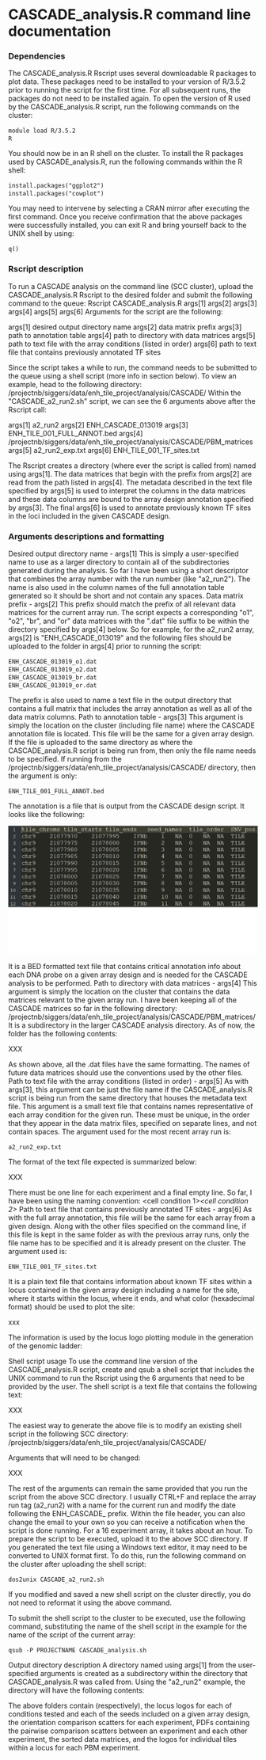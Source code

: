 # CASCADE_analysis.R command line documentation
### Dependencies 
The CASCADE_analysis.R Rscript uses several downloadable R packages to plot data. These packages need to be installed to your version of R/3.5.2 prior to running the script for the first time. For all subsequent runs, the packages do not need to be installed again. 
To open the version of R used by the CASCADE_analysis.R script, run the following commands on the cluster: 
```
module load R/3.5.2
R
```
You should now be in an R shell on the cluster. To install the R packages used by CASCADE_analysis.R, run the following commands within the R shell: 
```
install.packages("ggplot2")
install.packages("cowplot")
```
You may need to intervene by selecting a CRAN mirror after executing the first command. Once you receive confirmation that the above packages were successfully installed, you can exit R and bring yourself back to the UNIX shell by using:

```
q()
```

### Rscript description 
To run a CASCADE analysis on the command line (SCC cluster), upload the CASCADE_analysis.R Rscript to the desired folder and submit the following command to the queue: 
Rscript CASCADE_analysis.R args[1] args[2] args[3] args[4] args[5] args[6] 
Arguments for the script are the following:

args[1] desired output directory name 
args[2] data matrix prefix 
args[3] path to annotation table 
args[4] path to directory with data matrices 
args[5] path to text file with the array conditions (listed in order) 
args[6] path to text file that contains previously annotated TF sites

Since the script takes a while to run, the command needs to be submitted to the queue using a shell script (more info in section below). To view an example, head to the following directory: 
/projectnb/siggers/data/enh_tile_project/analysis/CASCADE/ 
Within the "CASCADE_a2_run2.sh" script, we can see the 6 arguments above after the Rscript call: 

args[1] a2_run2 
args[2] ENH_CASCADE_013019 
args[3] ENH_TILE_001_FULL_ANNOT.bed 
args[4] /projectnb/siggers/data/enh_tile_project/analysis/CASCADE/PBM_matrices 
args[5] a2_run2_exp.txt 
args[6] ENH_TILE_001_TF_sites.txt 

The Rscript creates a directory (where ever the script is called from) named using args[1]. The data matrices that begin with the prefix from args[2] are read from the path listed in args[4]. The metadata described in the text file specified by args[5] is used to interpret the columns in the data matrices and these data columns are bound to the array design annotation specified by args[3]. The final args[6] is used to annotate previously known TF sites in the loci included in the given CASCADE design. 

### Arguments descriptions and formatting 
Desired output directory name - args[1] 
This is simply a user-specified name to use as a larger directory to contain all of the subdirectories generated during the analysis. So far I have been using a short descriptor that combines the array number with the run number (like "a2_run2"). The name is also used in the column names of the full annotation table generated so it should be short and not contain any spaces. 
Data matrix prefix - args[2] 
This prefix should match the prefix of all relevant data matrices for the current array run. The script expects a corresponding "o1", "o2", "br", and "or" data matrices with the ".dat" file suffix to be within the directory specified by args[4] below. So for example, for the a2_run2 array, args[2] is "ENH_CASCADE_013019" and the following files should be uploaded to the folder in args[4] prior to running the script: 
```
ENH_CASCADE_013019_o1.dat 
ENH_CASCADE_013019_o2.dat 
ENH_CASCADE_013019_br.dat 
ENH_CASCADE_013019_or.dat
```
The prefix is also used to name a text file in the output directory that contains a full matrix that includes the array annotation as well as all of the data matrix columns. 
Path to annotation table - args[3] 
This argument is simply the location on the cluster (including file name) where the CASCADE annotation file is located. This file will be the same for a given array design. If the file is uploaded to the same directory as where the CASCADE_analysis.R script is being run from, then only the file name needs to be specified. If running from the /projectnb/siggers/data/enh_tile_project/analysis/CASCADE/ directory, then the argument is only: 
```
ENH_TILE_001_FULL_ANNOT.bed 
```
The annotation is a file that is output from the CASCADE design script. It looks like the following: 

![alternativetext](screenshots/CASCADE1.png)

It is a BED formatted text file that contains critical annotation info about each DNA probe on a given array design and is needed for the CASCADE analysis to be performed. 
Path to directory with data matrices - args[4] 
This argument is simply the location on the cluster that contains the data matrices relevant to the given array run. I have been keeping all of the CASCADE matrices so far in the following directory: 
/projectnb/siggers/data/enh_tile_project/analysis/CASCADE/PBM_matrices/ 
It is a subdirectory in the larger CASCADE analysis directory. As of now, the folder has the following contents:

XXX

As shown above, all the .dat files have the same formatting. The names of future data matrices should use the conventions used by the other files. 
Path to text file with the array conditions (listed in order) - args[5] 
As with args[3], this argument can be just the file name if the CASCADE_analysis.R script is being run from the same directory that houses the metadata text file. This argument is a small text file that contains names representative of each array condition for the given run. These must be unique, in the order that they appear in the data matrix files, specified on separate lines, and not contain spaces. The argument used for the most recent array run is: 
```
a2_run2_exp.txt 
```
The format of the text file expected is summarized below:

XXX

There must be one line for each experiment and a final empty line. So far, I have been using the naming convention: <cell condition 1>_<cell condition 2>_<antibody> 
Path to text file that contains previously annotated TF sites - args[6] 
As with the full array annotation, this file will be the same for each array from a given design. Along with the other files specified on the command line, if this file is kept in the same folder as with the previous array runs, only the file name has to be specified and it is already present on the cluster. The argument used is:
```
ENH_TILE_001_TF_sites.txt 
```
It is a plain text file that contains information about known TF sites within a locus contained in the given array design including a name for the site, where it starts within the locus, where it ends, and what color 
(hexadecimal format) should be used to plot the site: 

xxx

The information is used by the locus logo plotting module in the generation of the genomic ladder:

Shell script usage 
To use the command line version of the CASCADE_analysis.R script, create and qsub a shell script that includes the UNIX command to run the Rscript using the 6 arguments that need to be provided by the user. The shell script is a text file that contains the following text:

XXX

The easiest way to generate the above file is to modify an existing shell script in the following SCC directory: /projectnb/siggers/data/enh_tile_project/analysis/CASCADE/ 

Arguments that will need to be changed: 

XXX

The rest of the arguments can remain the same provided that you run the script from the above SCC directory. I usually CTRL+F and replace the array run tag (a2_run2) with a name for the current run and modify the date following the ENH_CASCADE_ prefix. Within the file header, you can also change the email to your own so you can receive a notification when the script is done running. For a 16 experiment array, it takes about an hour. 
To prepare the script to be executed, upload it to the above SCC directory. If you generated the text file using a Windows text editor, it may need to be converted to UNIX format first. To do this, run the following command on the cluster after uploading the shell script: 
```
dos2unix CASCADE_a2_run2.sh
```
If you modified and saved a new shell script on the cluster directly, you do not need to reformat it using the above command.

To submit the shell script to the cluster to be executed, use the following command, substituting the name of the shell script in the example for the name of the script of the current array: 
```
qsub -P PROJECTNAME CASCADE_analysis.sh
```
Output directory description 
A directory named using args[1] from the user-specified arguments is created as a subdirectory within the directory that CASCADE_analysis.R was called from. Using the "a2_run2" example, the directory will have the following contents: 

The above folders contain (respectively), the locus logos for each of conditions tested and each of the seeds included on a given array design, the orientation comparison scatters for each experiment, PDFs containing the pairwise comparison scatters between an experiment and each other experiment, the sorted data matrices, and the logos for individual tiles within a locus for each PBM experiment. 


